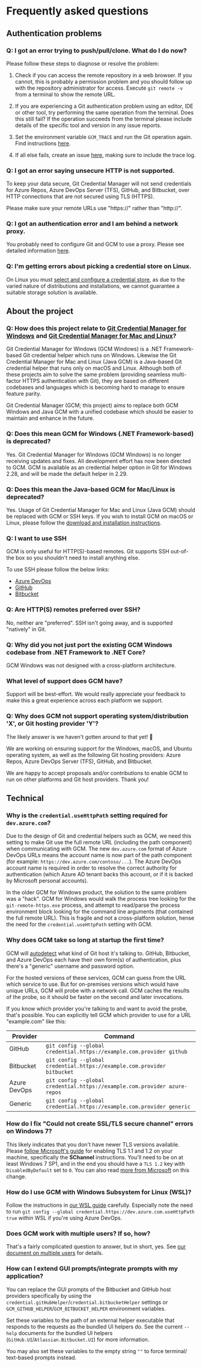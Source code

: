 # Frequently asked questions

## Authentication problems

### Q: I got an error trying to push/pull/clone. What do I do now?

Please follow these steps to diagnose or resolve the problem:

1. Check if you can access the remote repository in a web browser. If you cannot, this is probably a permission problem and you should follow up with the repository administrator for access. Execute `git remote -v` from a terminal to show the remote URL.

1. If you are experiencing a Git authentication problem using an editor, IDE or other tool, try performing the same operation from the terminal. Does this still fail? If the operation succeeds from the terminal please include details of the specific tool and version in any issue reports.

1. Set the environment variable `GCM_TRACE` and run the Git operation again. Find instructions [here](environment.md#GCM_TRACE).

1. If all else fails, create an issue [here](https://github.com/GitCredentialManager/git-credential-manager/issues/create), making sure to include the trace log.

### Q: I got an error saying unsecure HTTP is not supported.

To keep your data secure, Git Credential Manager will not send credentials for Azure Repos, Azure DevOps Server (TFS), GitHub, and Bitbucket, over HTTP connections that are not secured using TLS (HTTPS).

Please make sure your remote URLs use "https://" rather than "http://".

### Q: I got an authentication error and I am behind a network proxy.

You probably need to configure Git and GCM to use a proxy. Please see detailed information [here](https://aka.ms/gcm/httpproxy).

### Q: I'm getting errors about picking a credential store on Linux.

On Linux you must [select and configure a credential store](https://aka.ms/gcm/credstores), as due to the varied nature of distributions and installations, we cannot guarantee a suitable storage solution is available.

## About the project

### Q: How does this project relate to [Git Credential Manager for Windows](https://github.com/Microsoft/Git-Credential-Manager-for-Windows) and [Git Credential Manager for Mac and Linux](https://github.com/Microsoft/Git-Credential-Manager-for-Mac-and-Linux)?

Git Credential Manager for Windows (GCM Windows) is a .NET Framework-based Git credential helper which runs on Windows.
Likewise the Git Credential Manager for Mac and Linux (Java GCM) is a Java-based Git credential helper that runs only on macOS and Linux. Although both of these projects aim to solve the same problem (providing seamless multi-factor HTTPS authentication with Git), they are based on different codebases and languages which is becoming hard to manage to ensure feature parity.

Git Credential Manager (GCM; this project) aims to replace both GCM Windows and Java GCM with a unified codebase which should be easier to maintain and enhance in the future.

### Q: Does this mean GCM for Windows (.NET Framework-based) is deprecated?

Yes. Git Credential Manager for Windows (GCM Windows) is no longer receiving updates and fixes. All development effort has now been directed to GCM. GCM is available as an credential helper option in Git for Windows 2.28, and will be made the default helper in 2.29.

### Q: Does this mean the Java-based GCM for Mac/Linux is deprecated?

Yes. Usage of Git Credential Manager for Mac and Linux (Java GCM) should be replaced with GCM or SSH keys. If you wish to install GCM on macOS or Linux, please follow the [download and installation instructions](../README.md#download-and-install).

### Q: I want to use SSH

GCM is only useful for HTTP(S)-based remotes. Git supports SSH out-of-the box so you shouldn't need to install anything else.

To use SSH please follow the below links:

- [Azure DevOps](https://docs.microsoft.com/en-us/azure/devops/repos/git/use-ssh-keys-to-authenticate?view=azure-devops)
- [GitHub](https://help.github.com/en/articles/connecting-to-github-with-ssh)
- [Bitbucket](https://confluence.atlassian.com/bitbucket/ssh-keys-935365775.html)

### Q: Are HTTP(S) remotes preferred over SSH?

No, neither are "preferred". SSH isn't going away, and is supported "natively" in Git.

### Q: Why did you not just port the existing GCM Windows codebase from .NET Framework to .NET Core?

GCM Windows was not designed with a cross-platform architecture.

### What level of support does GCM have?

Support will be best-effort. We would really appreciate your feedback to make this a great experience across each platform we support. 

### Q: Why does GCM not support operating system/distribution 'X', or Git hosting provider 'Y'?

The likely answer is we haven't gotten around to that yet! 🙂

We are working on ensuring support for the Windows, macOS, and Ubuntu operating system, as well as the following Git hosting providers: Azure Repos, Azure DevOps Server (TFS), GitHub, and Bitbucket.

We are happy to accept proposals and/or contributions to enable GCM to run on other platforms and Git host providers. Thank you!

## Technical

### Why is the `credential.useHttpPath` setting required for `dev.azure.com`?

Due to the design of Git and credential helpers such as GCM, we need this setting to make Git use the full remote URL (including the path component) when communicating with GCM. The new `dev.azure.com` format of Azure DevOps URLs means the account name is now part of the path component (for example: `https://dev.azure.com/contoso/...`). The Azure DevOps account name is required in order to resolve the correct authority for authentication (which Azure AD tenant backs this account, or if it is backed by Microsoft personal accounts).

In the older GCM for Windows product, the solution to the same problem was a "hack". GCM for Windows would walk the process tree looking for the `git-remote-https.exe` process, and attempt to read/parse the process environment block looking for the command line arguments (that contained the full remote URL). This is fragile and not a cross-platform solution, hense the need for the `credential.useHttpPath` setting with GCM.

### Why does GCM take so long at startup the first time?

GCM will [autodetect](autodetect.md) what kind of Git host it's talking to. GitHub, Bitbucket, and Azure DevOps each have their own form(s) of authentication, plus there's a "generic" username and password option.

For the hosted versions of these services, GCM can guess from the URL which service to use. But for on-premises versions which would have unique URLs, GCM will probe with a network call. GCM caches the results of the probe, so it should be faster on the second and later invocations.

If you know which provider you're talking to and want to avoid the probe, that's possible. You can explicitly tell GCM which provider to use for a URL "example.com" like this:

Provider|Command
-|-
GitHub|`git config --global credential.https://example.com.provider github`
Bitbucket|`git config --global credential.https://example.com.provider bitbucket`
Azure DevOps|`git config --global credential.https://example.com.provider azure-repos`
Generic|`git config --global credential.https://example.com.provider generic`

### How do I fix "Could not create SSL/TLS secure channel" errors on Windows 7?

This likely indicates that you don't have newer TLS versions available. Please [follow Microsoft's guide](https://support.microsoft.com/topic/update-to-enable-tls-1-1-and-tls-1-2-as-default-secure-protocols-in-winhttp-in-windows-c4bd73d2-31d7-761e-0178-11268bb10392) for enabling TLS 1.1 and 1.2 on your machine, specifically the **SChannel** instructions. You'll need to be on at least Windows 7 SP1, and in the end you should have a `TLS 1.2` key with `DisabledByDefault` set to `0`. You can also read [more from Microsoft](https://docs.microsoft.com/previous-versions/windows/it-pro/windows-server-2012-R2-and-2012/dn786418(v=ws.11)#tls-12) on this change.

### How do I use GCM with Windows Subsystem for Linux (WSL)?

Follow the instructions in [our WSL guide](wsl.md) carefully. Especially note the need to run `git config --global credential.https://dev.azure.com.useHttpPath true` _within_ WSL if you're using Azure DevOps.

### Does GCM work with multiple users? If so, how?

That's a fairly complicated question to answer, but in short, yes. See [our document on multiple users](multiple-users.md) for details.

### How can I extend GUI prompts/integrate prompts with my application?

You can replace the GUI prompts of the Bitbucket and GitHub host providers
specifically by using the `credential.gitHubHelper`/`credential.bitbucketHelper`
settings or `GCM_GITHUB_HELPER`/`GCM_BITBUCKET_HELPER` environment variables.

Set these variables to the path of an external helper executable that responds
to the requests as the bundled UI helpers do. See the current `--help` documents
for the bundled UI helpers (`GitHub.UI`/`Atlassian.Bitbucket.UI`) for more
information.

You may also set these variables to the empty string `""` to force terminal/
text-based prompts instead.
